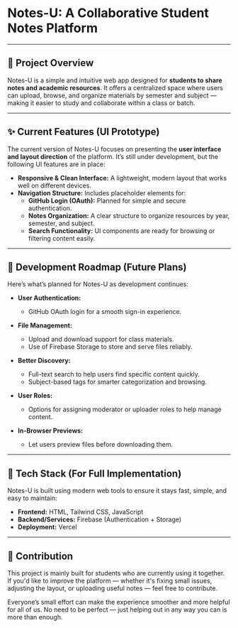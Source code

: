 # Notes-U: A Collaborative Student Notes Platform

---

## 📘 Project Overview

Notes-U is a simple and intuitive web app designed for **students to share notes and academic resources**. It offers a centralized space where users can upload, browse, and organize materials by semester and subject — making it easier to study and collaborate within a class or batch.

---

## ✨ Current Features (UI Prototype)

The current version of Notes-U focuses on presenting the **user interface and layout direction** of the platform. It’s still under development, but the following UI features are in place:

- **Responsive & Clean Interface:** A lightweight, modern layout that works well on different devices.
- **Navigation Structure:** Includes placeholder elements for:
  - **GitHub Login (OAuth):** Planned for simple and secure authentication.
  - **Notes Organization:** A clear structure to organize resources by year, semester, and subject.
  - **Search Functionality:** UI components are ready for browsing or filtering content easily.

---

## 🚀 Development Roadmap (Future Plans)

Here’s what’s planned for Notes-U as development continues:

- **User Authentication:**
  - GitHub OAuth login for a smooth sign-in experience.

- **File Management:**
  - Upload and download support for class materials.
  - Use of Firebase Storage to store and serve files reliably.

- **Better Discovery:**
  - Full-text search to help users find specific content quickly.
  - Subject-based tags for smarter categorization and browsing.

- **User Roles:**
  - Options for assigning moderator or uploader roles to help manage content.

- **In-Browser Previews:**
  - Let users preview files before downloading them.

---

## 🔧 Tech Stack (For Full Implementation)

Notes-U is built using modern web tools to ensure it stays fast, simple, and easy to maintain:

- **Frontend:** HTML, Tailwind CSS, JavaScript  
- **Backend/Services:** Firebase (Authentication + Storage)  
- **Deployment:** Vercel  

---

## 🙌 Contribution

This project is mainly built for students who are currently using it together.  
If you'd like to improve the platform — whether it's fixing small issues, adjusting the layout, or uploading useful notes — feel free to contribute.

Everyone’s small effort can make the experience smoother and more helpful for all of us. No need to be perfect — just helping out in any way you can is more than enough.